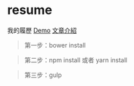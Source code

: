 # resume
我的履歷
[Demo](https://r567tw.github.io/resume)
[文章介紹](https://r567tw.tw/%e5%88%a9%e7%94%a8gulp-%e8%a3%bd%e4%bd%9c%e8%87%aa%e5%b7%b1%e7%9a%84%e5%b1%a5%e6%ad%b7/)
> 第一步：bower install

> 第二步：npm install 或者 yarn install

> 第三步：gulp
